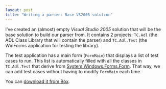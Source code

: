 ```yaml
---
layout: post
title: "Writing a parser: Base VS2005 solution"
---
```


I’ve created an (almost) empty *Visual Studio 2005* solution that will be the base solution to build our parser from. It contains 2 projects: `TC.Adl` (the ADL Class Library that will contain the parser) and `TC.Adl.Test` (the WinForms application for testing the library).

The test application has a main form (`FormMain`) that displays a list of test cases to run. This list is automatically filled with all the classes in `TC.Adl.Test` that derive from [System.Windows.Forms.Form](http://msdn.microsoft.com/en-us/library/system.windows.forms.form.aspx). That way, we can add test cases without having to modify `FormMain` each time.

You can [download it from Box](https://app.box.com/s/9kidi2a2knibx1zs9ek2).